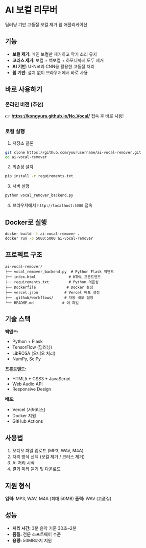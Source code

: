 # AI 보컬 리무버

딥러닝 기반 고품질 보컬 제거 웹 애플리케이션

## 기능

- **보컬 제거**: 메인 보컬만 제거하고 악기 소리 유지
- **코러스 제거**: 보컬 + 백보컬 + 하모니까지 모두 제거
- **AI 기반**: U-Net과 CNN을 활용한 고품질 처리
- **웹 기반**: 설치 없이 브라우저에서 바로 사용

## 바로 사용하기

### 온라인 버전 (추천)
👉 **https://kongyura.github.io/No_Vocal/** 접속 후 바로 사용!

### 로컬 실행
1. 저장소 클론
```bash
git clone https://github.com/yourusername/ai-vocal-remover.git
cd ai-vocal-remover
```

2. 의존성 설치
```bash
pip install -r requirements.txt
```

3. 서버 실행
```bash
python vocal_remover_backend.py
```

4. 브라우저에서 `http://localhost:5000` 접속

## Docker로 실행

```bash
docker build -t ai-vocal-remover .
docker run -p 5000:5000 ai-vocal-remover
```

## 프로젝트 구조

```
ai-vocal-remover/
├── vocal_remover_backend.py  # Python Flask 백엔드
├── index.html               # HTML 프론트엔드
├── requirements.txt         # Python 의존성
├── Dockerfile              # Docker 설정
├── vercel.json            # Vercel 배포 설정
├── .github/workflows/     # 자동 배포 설정
└── README.md             # 이 파일
```

## 기술 스택

**백엔드:**
- Python + Flask
- TensorFlow (딥러닝)
- LibROSA (오디오 처리)
- NumPy, SciPy

**프론트엔드:**
- HTML5 + CSS3 + JavaScript
- Web Audio API
- Responsive Design

**배포:**
- Vercel (서버리스)
- Docker 지원
- GitHub Actions

## 사용법

1. 오디오 파일 업로드 (MP3, WAV, M4A)
2. 처리 방식 선택 (보컬 제거 / 코러스 제거)  
3. AI 처리 시작
4. 결과 미리 듣기 및 다운로드

## 지원 형식

**입력:** MP3, WAV, M4A (최대 50MB)
**출력:** WAV (고품질)

## 성능

- **처리 시간:** 3분 음악 기준 30초~2분
- **품질:** 전문 소프트웨어 수준
- **용량:** 50MB까지 지원
